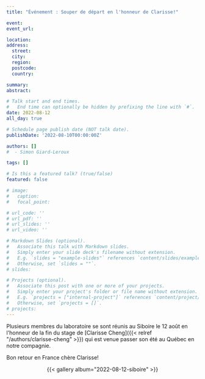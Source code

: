 ```yaml
---
title: "Événement : Souper de départ en l'honneur de Clarisse!"

event: 
event_url: 

location:
address:
  street: 
  city: 
  region: 
  postcode: 
  country: 

summary: 
abstract:

# Talk start and end times.
#   End time can optionally be hidden by prefixing the line with `#`.
date: 2022-08-12
all_day: true

# Schedule page publish date (NOT talk date).
publishDate: '2022-08-10T00:00:00Z'

authors: []
#  - Simon Giard-Leroux

tags: []

# Is this a featured talk? (true/false)
featured: false

# image:
#   caption: 
#   focal_point: 

# url_code: ''
# url_pdf: ''
# url_slides: ''
# url_video: ''

# Markdown Slides (optional).
#   Associate this talk with Markdown slides.
#   Simply enter your slide deck's filename without extension.
#   E.g. `slides = "example-slides"` references `content/slides/example-slides.md`.
#   Otherwise, set `slides = ""`.
# slides:

# Projects (optional).
#   Associate this post with one or more of your projects.
#   Simply enter your project's folder or file name without extension.
#   E.g. `projects = ["internal-project"]` references `content/project/deep-learning/index.md`.
#   Otherwise, set `projects = []`.
# projects:
---
```


Plusieurs membres du laboratoire se sont réunis au Siboire le 12 août en l'honneur de la fin du stage de 
[Clarisse Cheng]({{< relref "/authors/clarisse-cheng" >}}) qui est venue passer son été au Québec en notre compagnie.

Bon retour en France chère Clarisse!

<div style="text-align: center;">
  {{< gallery album="2022-08-12-siboire" >}}
</div>

